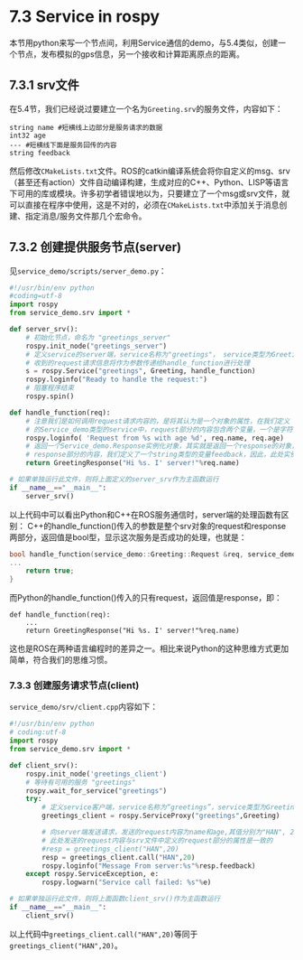 # 7.3 Service in rospy

本节用python来写一个节点间，利用Service通信的demo，与5.4类似，创建一个节点，发布模拟的gps信息，另一个接收和计算距离原点的距离。

## 7.3.1 srv文件
在5.4节，我们已经说过要建立一个名为`Greeting.srv`的服务文件，内容如下：
```
string name #短横线上边部分是服务请求的数据
int32 age
--- #短横线下面是服务回传的内容
string feedback
```
然后修改`CMakeLists.txt`文件。ROS的catkin编译系统会将你自定义的msg、srv（甚至还有action）文件自动编译构建，生成对应的C++、Python、LISP等语言下可用的库或模块。许多初学者错误地以为，只要建立了一个msg或srv文件，就可以直接在程序中使用，这是不对的，必须在`CMakeLists.txt`中添加关于消息创建、指定消息/服务文件那几个宏命令。

## 7.3.2 创建提供服务节点(server)
见`service_demo/scripts/server_demo.py`：

```python
#!/usr/bin/env python
#coding=utf-8
import rospy
from service_demo.srv import *

def server_srv():
    # 初始化节点，命名为 "greetings_server"
    rospy.init_node("greetings_server")
    # 定义service的server端，service名称为"greetings"， service类型为Greeting
    # 收到的request请求信息将作为参数传递给handle_function进行处理
    s = rospy.Service("greetings", Greeting, handle_function)
    rospy.loginfo("Ready to handle the request:")
    # 阻塞程序结束
    rospy.spin()

def handle_function(req):
    # 注意我们是如何调用request请求内容的，是将其认为是一个对象的属性，在我们定义
    # 的Service_demo类型的service中，request部分的内容包含两个变量，一个是字符串类型的name，另外一个是整数类型的age
    rospy.loginfo( 'Request from %s with age %d', req.name, req.age)
    # 返回一个Service_demo.Response实例化对象，其实就是返回一个response的对象，其包含的内容为我们在Service_demo.srv中定义的
    # response部分的内容，我们定义了一个string类型的变量feedback，因此，此处实例化时传入字符串即可
    return GreetingResponse("Hi %s. I' server!"%req.name)

# 如果单独运行此文件，则将上面定义的server_srv作为主函数运行
if __name__=="__main__":
    server_srv()

```
以上代码中可以看出Python和C++在ROS服务通信时，server端的处理函数有区别：
C++的handle_function()传入的参数是整个srv对象的request和response两部分，返回值是bool型，显示这次服务是否成功的处理，也就是：
```cpp
bool handle_function(service_demo::Greeting::Request &req, service_demo::Greeting::Response &res){
...
    return true;
}
```
而Python的handle_function()传入的只有request，返回值是response，即：
```pyhon
def handle_function(req):
    ...
    return GreetingResponse("Hi %s. I' server!"%req.name)
```
这也是ROS在两种语言编程时的差异之一。相比来说Python的这种思维方式更加简单，符合我们的思维习惯。


### 7.3.3 创建服务请求节点(client)
`service_demo/srv/client.cpp`内容如下：

```python
#!/usr/bin/env python
# coding:utf-8
import rospy
from service_demo.srv import *

def client_srv():
    rospy.init_node('greetings_client')
    # 等待有可用的服务 "greetings"
    rospy.wait_for_service("greetings")
    try:
        # 定义service客户端，service名称为“greetings”，service类型为Greeting
        greetings_client = rospy.ServiceProxy("greetings",Greeting)

        # 向server端发送请求，发送的request内容为name和age,其值分别为"HAN", 20
        # 此处发送的request内容与srv文件中定义的request部分的属性是一致的
        #resp = greetings_client("HAN",20)
        resp = greetings_client.call("HAN",20)
        rospy.loginfo("Message From server:%s"%resp.feedback)
    except rospy.ServiceException, e:
        rospy.logwarn("Service call failed: %s"%e)

# 如果单独运行此文件，则将上面函数client_srv()作为主函数运行
if __name__=="__main__":
    client_srv()
```

以上代码中`greetings_client.call("HAN",20)`等同于`greetings_client("HAN",20)`。
